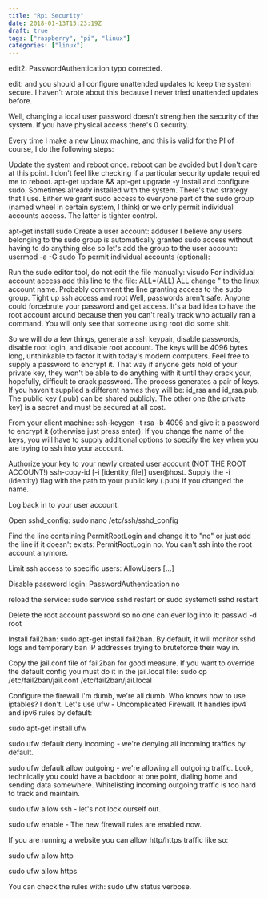 ```yaml
---
title: "Rpi Security"
date: 2018-01-13T15:23:19Z
draft: true
tags: ["raspberry", "pi", "linux"]
categories: ["linux"]
---
```


edit2: PasswordAuthentication typo corrected.

edit: and you should all configure unattended updates to keep the system secure. I haven't wrote about this because I never tried unattended updates before.

Well, changing a local user password doesn't strengthen the security of the system. If you have physical access there's 0 security.

Every time I make a new Linux machine, and this is valid for the PI of course, I do the following steps:

Update the system and reboot once..reboot can be avoided but I don't care at this point. I don't feel like checking if a particular security update required me to reboot.
apt-get update && apt-get upgrade -y
Install and configure sudo.
Sometimes already installed with the system. There's two strategy that I use. Either we grant sudo access to everyone part of the sudo group (named wheel in certain system, I think) or we only permit individual accounts access. The latter is tighter control.

apt-get install sudo
Create a user account: adduser <username>
I believe any users belonging to the sudo group is automatically granted sudo access without having to do anything else so let's add the group to the user account: usermod -a -G sudo <username>
To permit individual accounts (optional):

Run the sudo editor tool, do not edit the file manually: visudo
For individual account access add this line to the file: <UserName> ALL=(ALL) ALL change "<UserName> to the linux account name. Probably comment the line granting access to the sudo group.
Tight up ssh access and root
Well, passwords aren't safe. Anyone could forcebrute your password and get access. It's a bad idea to have the root account around because then you can't really track who actually ran a command. You will only see that someone using root did some shit.

So we will do a few things, generate a ssh keypair, disable passwords, disable root login, and disable root account. The keys will be 4096 bytes long, unthinkable to factor it with today's modern computers. Feel free to supply a password to encrypt it. That way if anyone gets hold of your private key, they won't be able to do anything with it until they crack your, hopefully, difficult to crack password. The process generates a pair of keys. If you haven't supplied a different names they will be: id_rsa and id_rsa.pub. The public key (.pub) can be shared publicly. The other one (the private key) is a secret and must be secured at all cost.

From your client machine: ssh-keygen -t rsa -b 4096 and give it a password to encrypt it (otherwise just press enter). If you change the name of the keys, you will have to supply additional options to specify the key when you are trying to ssh into your account.

Authorize your key to your newly created user account (NOT THE ROOT ACCOUNT!) ssh-copy-id [-i [identity_file]] user@host. Supply the -i (identity) flag with the path to your public key (.pub) if you changed the name.

Log back in to your user account.

Open sshd_config: sudo nano /etc/ssh/sshd_config

Find the line containing PermitRootLogin and change it to "no" or just add the line if it doesn't exists: PermitRootLogin no. You can't ssh into the root account anymore.

Limit ssh access to specific users: AllowUsers <user1> <user2> [...]

Disable password login: PasswordAuthentication no

reload the service: sudo service sshd restart or sudo systemctl sshd restart

Delete the root account password so no one can ever log into it: passwd -d root

Install fail2ban: sudo apt-get install fail2ban. By default, it will monitor sshd logs and temporary ban IP addresses trying to bruteforce their way in.

Copy the jail.conf file of fail2ban for good measure. If you want to override the default config you must do it in the jail.local file: sudo cp /etc/fail2ban/jail.conf /etc/fail2ban/jail.local

Configure the firewall
I'm dumb, we're all dumb. Who knows how to use iptables? I don't. Let's use ufw - Uncomplicated Firewall. It handles ipv4 and ipv6 rules by default:

sudo apt-get install ufw

sudo ufw default deny incoming - we're denying all incoming traffics by default.

sudo ufw default allow outgoing - we're allowing all outgoing traffic. Look, technically you could have a backdoor at one point, dialing home and sending data somewhere. Whitelisting incoming outgoing traffic is too hard to track and maintain.

sudo ufw allow ssh - let's not lock ourself out.

sudo ufw enable - The new firewall rules are enabled now.

If you are running a website you can allow http/https traffic like so:

sudo ufw allow http

sudo ufw allow https

You can check the rules with: sudo ufw status verbose.
